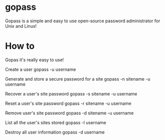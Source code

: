 gopass
======

Gopass is a simple and easy to use open-source password administrator for Unix and Linux!

How to
======

Gopas it's really easy to use!

Create a user
  gopass -u username

Generate and store a secure password for a site
  gopass -n sitename -u username

Recover a user's site password
  gopass -s sitename -u username

Reset a user's site password
  gopass -r sitename -u username

Remove user's site password
  gopass -d sitename -u username
  
List all the user's sites stored
  gopass -l username

Destroy all user information
  gopass -d username
